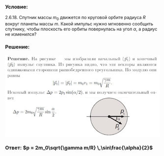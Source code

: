 ###  Условие: 

$2.6.18.$ Спутник массы $m_0$ движется по круговой орбите радиуса $R$ вокруг планеты массы $m$. Какой импульс нужно мгновенно сообщить спутнику, чтобы плоскость его орбиты повернулась на угол $\alpha$, а радиус не изменился? 

###  Решение: 

![|640x340, 67%](../../img/2.6.18/sol.jpg) 

###  Ответ: $p = 2m_0\sqrt{\gamma m/R} \,\sin\frac{\alpha}{2}$ 

